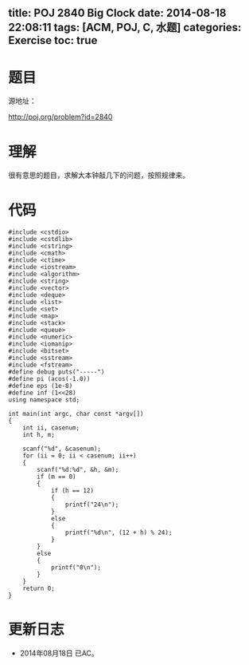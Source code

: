 title: POJ 2840 Big Clock
date: 2014-08-18 22:08:11
tags: [ACM, POJ, C, 水题]
categories: Exercise
toc: true
---
# 题目
源地址：

http://poj.org/problem?id=2840

# 理解
很有意思的题目，求解大本钟敲几下的问题，按照规律来。

<!-- more -->

# 代码
```
#include <cstdio>
#include <cstdlib>
#include <cstring>
#include <cmath>
#include <ctime>
#include <iostream>
#include <algorithm>
#include <string>
#include <vector>
#include <deque>
#include <list>
#include <set>
#include <map>
#include <stack>
#include <queue>
#include <numeric>
#include <iomanip>
#include <bitset>
#include <sstream>
#include <fstream>
#define debug puts("-----")
#define pi (acos(-1.0))
#define eps (1e-8)
#define inf (1<<28)
using namespace std;

int main(int argc, char const *argv[])
{
    int ii, casenum;
    int h, m;

    scanf("%d", &casenum);
    for (ii = 0; ii < casenum; ii++)
    {
        scanf("%d:%d", &h, &m);
        if (m == 0)
        {
            if (h == 12)
            {
                printf("24\n");
            }
            else
            {
                printf("%d\n", (12 + h) % 24);
            }
        }
        else
        {
            printf("0\n");
        }
    }
    return 0;
}
```
# 更新日志
- 2014年08月18日 已AC。